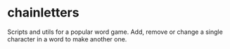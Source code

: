 # chainletters
Scripts and utils for a popular word game. Add, remove or change a single character in a word to make another one.
